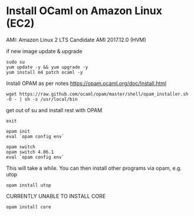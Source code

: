 
# Install OCaml on Amazon Linux (EC2)

AMI: Amazon Linux 2 LTS Candidate AMI 2017.12.0 (HVM)

if new image update & upgrade
```
sudo su
yum update -y && yum upgrade -y
yum install m4 patch ocaml -y
```

Install OPAM as per notes https://opam.ocaml.org/doc/Install.html
```
wget https://raw.github.com/ocaml/opam/master/shell/opam_installer.sh -O - | sh -s /usr/local/bin
```
get out of su and install rest with OPAM

```
exit

opam init
eval `opam config env`

opam switch
opam switch 4.06.1
eval `opam config env`
```
This will take a while.
You can then install other programs via opam, e.g. utop
```
opam install utop
```
CURRENTLY UNABLE TO INSTALL CORE
```
opam install core
```






